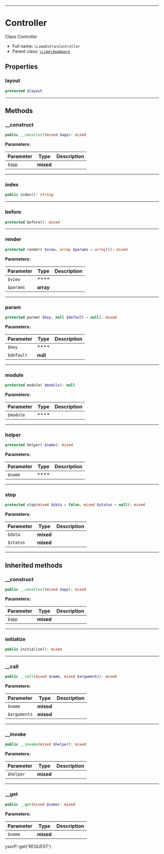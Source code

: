 ***

# Controller

Class Controller

* Full name: `\LimeExtra\Controller`
* Parent class: [`\Lime\AppAware`](../Lime/AppAware.md)

## Properties

### layout

```php
protected $layout
```

***

## Methods

### __construct

```php
public __construct(mixed $app): mixed
```

**Parameters:**

| Parameter | Type | Description |
|-----------|------|-------------|
| `$app` | **mixed** |  |

***

### index

```php
public index(): string
```

***

### before

```php
protected before(): mixed
```

***

### render

```php
protected render( $view, array $params = array()): mixed
```

**Parameters:**

| Parameter | Type | Description |
|-----------|------|-------------|
| `$view` | **** |  |
| `$params` | **array** |  |

***

### param

```php
protected param( $key, null $default = null): mixed
```

**Parameters:**

| Parameter | Type | Description |
|-----------|------|-------------|
| `$key` | **** |  |
| `$default` | **null** |  |

***

### module

```php
protected module( $module): null
```

**Parameters:**

| Parameter | Type | Description |
|-----------|------|-------------|
| `$module` | **** |  |

***

### helper

```php
protected helper( $name): mixed
```

**Parameters:**

| Parameter | Type | Description |
|-----------|------|-------------|
| `$name` | **** |  |

***

### stop

```php
protected stop(mixed $data = false, mixed $status = null): mixed
```

**Parameters:**

| Parameter | Type | Description |
|-----------|------|-------------|
| `$data` | **mixed** |  |
| `$status` | **mixed** |  |

***

## Inherited methods

### __construct

```php
public __construct(mixed $app): mixed
```

**Parameters:**

| Parameter | Type | Description |
|-----------|------|-------------|
| `$app` | **mixed** |  |

***

### initialize

```php
public initialize(): mixed
```

***

### __call

```php
public __call(mixed $name, mixed $arguments): mixed
```

**Parameters:**

| Parameter | Type | Description |
|-----------|------|-------------|
| `$name` | **mixed** |  |
| `$arguments` | **mixed** |  |

***

### __invoke

```php
public __invoke(mixed $helper): mixed
```

**Parameters:**

| Parameter | Type | Description |
|-----------|------|-------------|
| `$helper` | **mixed** |  |

***

### __get

```php
public __get(mixed $name): mixed
```

**Parameters:**

| Parameter | Type | Description |
|-----------|------|-------------|
| `$name` | **mixed** |  |

yxorP::get('REQUEST')

